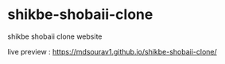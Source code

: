 # shikbe-shobaii-clone
shikbe shobaii clone website

live preview :
https://mdsourav1.github.io/shikbe-shobaii-clone/
